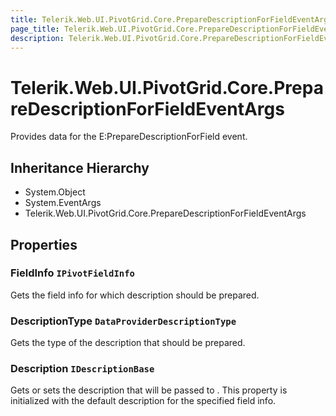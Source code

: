 ```yaml
---
title: Telerik.Web.UI.PivotGrid.Core.PrepareDescriptionForFieldEventArgs
page_title: Telerik.Web.UI.PivotGrid.Core.PrepareDescriptionForFieldEventArgs
description: Telerik.Web.UI.PivotGrid.Core.PrepareDescriptionForFieldEventArgs
---
```


# Telerik.Web.UI.PivotGrid.Core.PrepareDescriptionForFieldEventArgs

Provides data for the E:PrepareDescriptionForField event.

## Inheritance Hierarchy

* System.Object
* System.EventArgs
* Telerik.Web.UI.PivotGrid.Core.PrepareDescriptionForFieldEventArgs

## Properties

###  FieldInfo `IPivotFieldInfo`

Gets the field info for which description should be prepared.

###  DescriptionType `DataProviderDescriptionType`

Gets the type of the description that should be prepared.

###  Description `IDescriptionBase`

Gets or sets the description that will be passed to . 
            This property is initialized with the default description for the specified field info.

